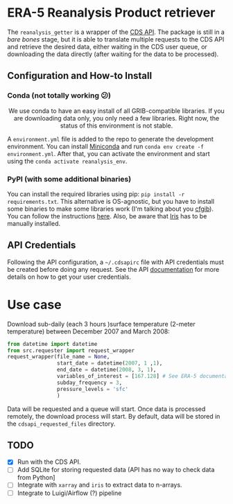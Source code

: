 # ERA-5 Reanalysis Product retriever

The `reanalysis_getter` is a wrapper of the [CDS API][1]. The package is still
in a _bare bones_ stage, but it is able to translate multiple requests to the
CDS API and retrieve the desired data, either waiting in the CDS user queue, or
downloading the data directly (after waiting for the data to be processed). 

## Configuration and How-to Install

### Conda (not totally working :confused:) 

<p align="center"> 
We use conda to have an easy install of all GRIB-compatible libraries. If you
are downloading data only, you only need a few libraries. Right now, the status
of this environment is not stable. 
</p>

A `environment.yml` file is added to the repo to generate the development
environment. You can install [Miniconda][3] and run `conda env create -f
environment.yml`. After that, you can activate the environment and start using
the `conda activate reanalysis_env`. 

### PyPI (with some additional binaries)

You can install the required libraries using pip: `pip install -r
requirements.txt`. This alternative is  OS-agnostic, but you have to install
some binaries to make some libraries work (I'm talking about you [cfgib][4]).
You can follow the instructions [here][4]. Also, be aware that [Iris][5] has to
be manually installed. 

## API Credentials

Following the API configuration, a `~/.cdsapirc` file with API credentials must
be created before doing any request. See the API [documentation][2] for more
details on how to get your user credentials.

# Use case

Download sub-daily (each 3 hours )surface temperature (2-meter temperature)
between December 2007 and March 2008: 

```python
from datetime import datetime
from src.requester import request_wrapper
request_wrapper(file_name = None, 
                start_date = datetime(2007, 1 ,1),
                end_date = datetime(2008, 3, 1),
                variables_of_interest = [167.128] # See ERA-5 documentation for more on this
                subday_frequency = 3,
                pressure_levels = 'sfc'
                )
```

Data will be requested and a queue will start. Once data is processed remotely,
the download process will start. By default, data will be stored in the
`cdsapi_requested_files` directory. 


## TODO

 - [x] Run with the CDS API.
 - [ ] Add SQLite for storing requested data (API has no way to check data from
   Python]
 - [ ] Integrate with `xarray` and `iris` to extract data to n-arrays. 
 - [ ] Integrate to Luigi/Airflow (?) pipeline 

[1]: https://cds.climate.copernicus.eu/cdsapp#!/home
[2]: https://cds.climate.copernicus.eu/api-how-to
[3]: https://docs.conda.io/en/latest/miniconda.html
[4]: https://github.com/ecmwf/cfgrib
[5]: https://scitools.org.uk/iris/docs/latest/
